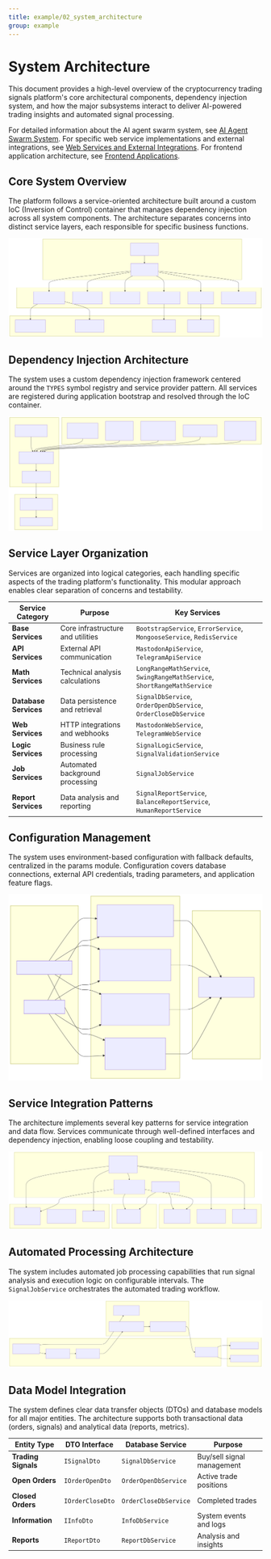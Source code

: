 ```yaml
---
title: example/02_system_architecture
group: example
---
```


# System Architecture

This document provides a high-level overview of the cryptocurrency trading signals platform's core architectural components, dependency injection system, and how the major subsystems interact to deliver AI-powered trading insights and automated signal processing.

For detailed information about the AI agent swarm system, see [AI Agent Swarm System](./05_AI_Agent_Swarm_System.md). For specific web service implementations and external integrations, see [Web Services and External Integrations](./14_Web_Services_and_External_Integrations.md). For frontend application architecture, see [Frontend Applications](./18_Frontend_Applications.md).

## Core System Overview

The platform follows a service-oriented architecture built around a custom IoC (Inversion of Control) container that manages dependency injection across all system components. The architecture separates concerns into distinct service layers, each responsible for specific business functions.

![Mermaid Diagram](./diagrams\2_System_Architecture_0.svg)

## Dependency Injection Architecture

The system uses a custom dependency injection framework centered around the `TYPES` symbol registry and service provider pattern. All services are registered during application bootstrap and resolved through the IoC container.

![Mermaid Diagram](./diagrams\2_System_Architecture_1.svg)

## Service Layer Organization

Services are organized into logical categories, each handling specific aspects of the trading platform's functionality. This modular approach enables clear separation of concerns and testability.

| Service Category | Purpose | Key Services |
|------------------|---------|--------------|
| **Base Services** | Core infrastructure and utilities | `BootstrapService`, `ErrorService`, `MongooseService`, `RedisService` |
| **API Services** | External API communication | `MastodonApiService`, `TelegramApiService` |
| **Math Services** | Technical analysis calculations | `LongRangeMathService`, `SwingRangeMathService`, `ShortRangeMathService` |
| **Database Services** | Data persistence and retrieval | `SignalDbService`, `OrderOpenDbService`, `OrderCloseDbService` |
| **Web Services** | HTTP integrations and webhooks | `MastodonWebService`, `TelegramWebService` |
| **Logic Services** | Business rule processing | `SignalLogicService`, `SignalValidationService` |
| **Job Services** | Automated background processing | `SignalJobService` |
| **Report Services** | Data analysis and reporting | `SignalReportService`, `BalanceReportService`, `HumanReportService` |

## Configuration Management

The system uses environment-based configuration with fallback defaults, centralized in the params module. Configuration covers database connections, external API credentials, trading parameters, and application feature flags.

![Mermaid Diagram](./diagrams\2_System_Architecture_2.svg)

## Service Integration Patterns

The architecture implements several key patterns for service integration and data flow. Services communicate through well-defined interfaces and dependency injection, enabling loose coupling and testability.

![Mermaid Diagram](./diagrams\2_System_Architecture_3.svg)

## Automated Processing Architecture

The system includes automated job processing capabilities that run signal analysis and execution logic on configurable intervals. The `SignalJobService` orchestrates the automated trading workflow.

![Mermaid Diagram](./diagrams\2_System_Architecture_4.svg)

## Data Model Integration

The system defines clear data transfer objects (DTOs) and database models for all major entities. The architecture supports both transactional data (orders, signals) and analytical data (reports, metrics).

| Entity Type | DTO Interface | Database Service | Purpose |
|-------------|---------------|------------------|---------|
| **Trading Signals** | `ISignalDto` | `SignalDbService` | Buy/sell signal management |
| **Open Orders** | `IOrderOpenDto` | `OrderOpenDbService` | Active trade positions |
| **Closed Orders** | `IOrderCloseDto` | `OrderCloseDbService` | Completed trades |
| **Information** | `IInfoDto` | `InfoDbService` | System events and logs |
| **Reports** | `IReportDto` | `ReportDbService` | Analysis and insights |
